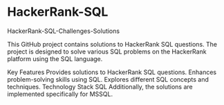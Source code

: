 # HackerRank-SQL
HackerRank-SQL-Challenges-Solutions


This GitHub project contains solutions to HackerRank SQL questions. The project is designed to solve various SQL problems on the HackerRank platform using the SQL language.

Key Features
Provides solutions to HackerRank SQL questions.
Enhances problem-solving skills using SQL.
Explores different SQL concepts and techniques.
Technology Stack
SQL
Additionally, the solutions are implemented specifically for MSSQL.
